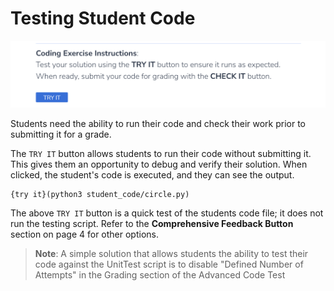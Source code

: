 # Testing Student Code

![Try It](.guides/img/try-it.png)

Students need the ability to run their code and check their work prior to submitting it for a grade. 

The `TRY IT` button allows students to run their code without submitting it. This gives them an opportunity to debug and verify their solution. When clicked, the student's code is executed, and they can see the output.

```
{try it}(python3 student_code/circle.py)
```

The above `TRY IT` button is a quick test of the students code file; it does not run the testing script. Refer to the **Comprehensive Feedback Button** section on page 4 for other options.

> **Note**: A simple solution that allows students the ability to test their code against the UnitTest script is to disable "Defined Number of Attempts" in the Grading section of the Advanced Code Test